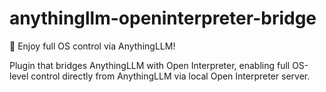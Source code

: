 # anythingllm-openinterpreter-bridge
🚀 Enjoy full OS control via AnythingLLM!

Plugin that bridges AnythingLLM with Open Interpreter, enabling full OS-level control directly from AnythingLLM via local Open Interpreter server.
